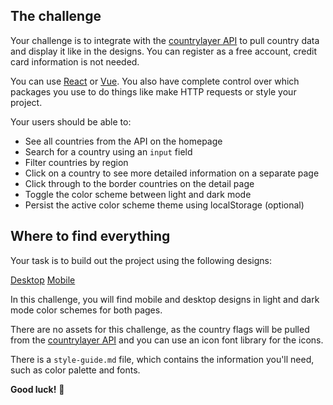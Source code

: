 ## The challenge

Your challenge is to integrate with the [countrylayer API](http://countrylayer.com/) to pull country data and display it like in the designs. You can register as a free account, credit card information is not needed.

You can use [React](https://reactjs.org) or [Vue](https://vuejs.org). You also have complete control over which packages you use to do things like make HTTP requests or style your project.

Your users should be able to:

- See all countries from the API on the homepage
- Search for a country using an `input` field
- Filter countries by region
- Click on a country to see more detailed information on a separate page
- Click through to the border countries on the detail page
- Toggle the color scheme between light and dark mode 
- Persist the active color scheme theme using localStorage (optional)

## Where to find everything

Your task is to build out the project using the following designs:

[Desktop](https://marvelapp.com/prototype/92264ch/screens)
[Mobile](https://marvelapp.com/prototype/6a1d0h4/screens)

In this challenge, you will find mobile and desktop designs in light and dark mode color schemes for both pages.

There are no assets for this challenge, as the country flags will be pulled from the [countrylayer API](http://countrylayer.com/) and you can use an icon font library for the icons.

There is a `style-guide.md` file, which contains the information you'll need, such as color palette and fonts.

**Good luck!** 🚀
